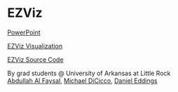 # EZViz

[PowerPoint](https://github.com/eddings/EZViz/raw/master/EZViz%20Informal%20Presentation.pptx)


[EZViz Visualization](https://eddings.github.io/modern-chooser-poc/modern-chooser.html)

[EZViz Source Code](https://eddings.github.io/modern-chooser-poc/)


By grad students @ University of Arkansas at Little Rock <br />
[Abdullah Al Faysal](https://github.com/Abdullah-Al-Faysal),  [Michael DiCicco](https://www.github.com/mikedici), [Daniel Eddings](https://github.com/eddings)
    
    
